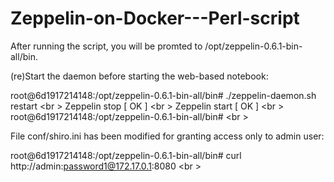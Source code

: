 # Zeppelin-on-Docker---Perl-script


After running the script, you will be promted to /opt/zeppelin-0.6.1-bin-all/bin. 

(re)Start the daemon before starting the web-based notebook:

root@6d1917214148:/opt/zeppelin-0.6.1-bin-all/bin# ./zeppelin-daemon.sh restart <br \>
Zeppelin stop                                              [  OK  ] <br \>
Zeppelin start                                             [  OK  ] <br \>
root@6d1917214148:/opt/zeppelin-0.6.1-bin-all/bin# <br \>

File conf/shiro.ini has been modified  for granting access only to admin user:

root@6d1917214148:/opt/zeppelin-0.6.1-bin-all/bin# curl http://admin:password1@172.17.0.1:8080  <br \>
<!doctype html><!-- <br \>
Licensed under the Apache License, Version 2.0 (the "License"); <br \>
you may not use this file except in compliance with the License.  <br \>
You may obtain a copy of the License at <br \>


[ --- snip --- ] 
